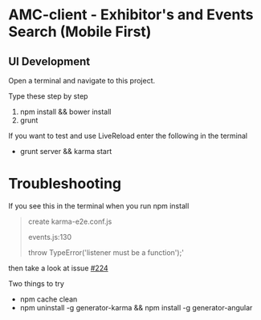 AMC-client - Exhibitor's and Events Search (Mobile First)
==========

UI Development
---

Open a terminal and navigate to this project.

Type these step by step

1. npm install && bower install
2. grunt

If you want to test and use LiveReload enter the following in the terminal

- grunt server && karma start

# Troubleshooting

If you see this in the terminal when you run npm install

> create karma-e2e.conf.js
>
> events.js:130
>
> throw TypeError('listener must be a function');'

then take a look at issue [#224](https://github.com/yeoman/generator-angular/issues/224)

Two things to try

- npm cache clean
- npm uninstall -g generator-karma && npm install -g generator-angular



